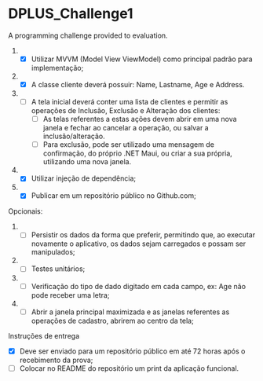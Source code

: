 # DPLUS_Challenge1
A programming challenge provided to evaluation.

1. - [x] Utilizar MVVM (Model View ViewModel) como principal padrão para implementação;
2. - [x] A classe cliente deverá possuir: Name, Lastname, Age e Address.
3. - [ ] A tela inicial deverá conter uma lista de clientes e permitir as operações de Inclusão,
Exclusão e Alteração dos clientes:
      - [ ] As telas referentes a estas ações devem abrir em uma nova janela e fechar ao
cancelar a operação, ou salvar a inclusão/alteração.
      - [ ] Para exclusão, pode ser utilizado uma mensagem de confirmação, do próprio
.NET Maui, ou criar a sua própria, utilizando uma nova janela.
4. - [x] Utilizar injeção de dependência;
5. - [x] Publicar em um repositório público no Github.com;

Opcionais:
1. - [ ] Persistir os dados da forma que preferir, permitindo que, ao executar novamente o
aplicativo, os dados sejam carregados e possam ser manipulados;
2. - [ ] Testes unitários;
3. - [ ] Verificação do tipo de dado digitado em cada campo, ex: Age não pode receber uma
letra;
4. - [ ] Abrir a janela principal maximizada e as janelas referentes as operações de cadastro,
abrirem ao centro da tela;

Instruções de entrega
- [x] Deve ser enviado para um repositório público em até 72 horas após o recebimento da prova;
- [ ] Colocar no README do repositório um print da aplicação funcional.
